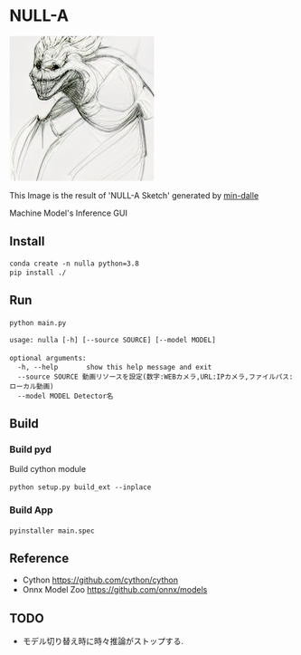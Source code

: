 # NULL-A

![](doc/NULL_A_Sketch.png)

This Image is the result of 'NULL-A Sketch' generated by [min-dalle](https://huggingface.co/spaces/kuprel/min-dalle)

Machine Model's Inference GUI

## Install 
 ```
 conda create -n nulla python=3.8
 pip install ./ 
 ```

## Run
 `python main.py`

```
usage: nulla [-h] [--source SOURCE] [--model MODEL]

optional arguments:
  -h, --help       show this help message and exit
  --source SOURCE 動画リソースを設定(数字:WEBカメラ,URL:IPカメラ,ファイルパス:ローカル動画)
  --model MODEL Detector名
```


## Build
### Build pyd

Build cython module

`python setup.py build_ext --inplace`

### Build App
 `pyinstaller main.spec`


## Reference

* Cython https://github.com/cython/cython
* Onnx Model Zoo https://github.com/onnx/models

## TODO
* モデル切り替え時に時々推論がストップする.